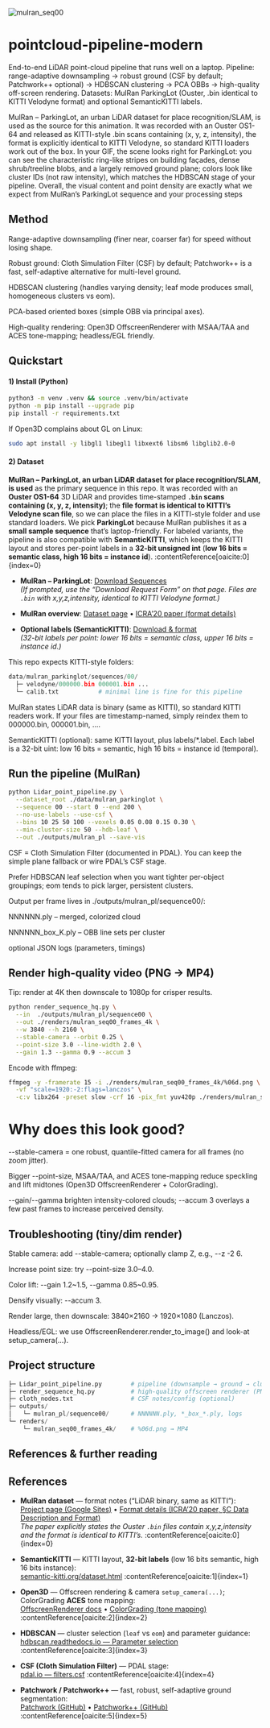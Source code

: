 ![mulran_seq00](mulran_seq00.gif)


# pointcloud-pipeline-modern

End-to-end LiDAR point-cloud pipeline that runs well on a laptop.
Pipeline: range-adaptive downsampling → robust ground (CSF by default; Patchwork++ optional) → HDBSCAN clustering → PCA OBBs → high-quality off-screen rendering.
Datasets: MulRan ParkingLot (Ouster, .bin identical to KITTI Velodyne format) and optional SemanticKITTI labels.

MulRan – ParkingLot, an urban LiDAR dataset for place recognition/SLAM, is used as the source for this animation. It was recorded with an Ouster OS1-64 and released as KITTI-style .bin scans containing (x, y, z, intensity), the format is explicitly identical to KITTI Velodyne, so standard KITTI loaders work out of the box. In your GIF, the scene looks right for ParkingLot: you can see the characteristic ring-like stripes on building façades, dense shrub/treeline blobs, and a largely removed ground plane; colors look like cluster IDs (not raw intensity), which matches the HDBSCAN stage of your pipeline. Overall, the visual content and point density are exactly what we expect from MulRan’s ParkingLot sequence and your processing steps


## Method
Range-adaptive downsampling (finer near, coarser far) for speed without losing shape.

Robust ground: Cloth Simulation Filter (CSF) by default; Patchwork++ is a fast, self-adaptive alternative for multi-level ground. 

HDBSCAN clustering (handles varying density; leaf mode produces small, homogeneous clusters vs eom). 

PCA-based oriented boxes (simple OBB via principal axes).

High-quality rendering: Open3D OffscreenRenderer with MSAA/TAA and ACES tone-mapping; headless/EGL friendly.

## Quickstart

#### 1) Install (Python)
```bash
python3 -m venv .venv && source .venv/bin/activate
python -m pip install --upgrade pip
pip install -r requirements.txt
```

If Open3D complains about GL on Linux:
```bash
sudo apt install -y libgl1 libegl1 libxext6 libsm6 libglib2.0-0
```

#### 2) Dataset

**MulRan – ParkingLot, an urban LiDAR dataset for place recognition/SLAM, is used** as the primary sequence in this repo. It was recorded with an **Ouster OS1-64** 3D LiDAR and provides time-stamped **`.bin` scans containing (x, y, z, intensity)**; the **file format is identical to KITTI’s Velodyne scan file**, so we can place the files in a KITTI-style folder and use standard loaders. We pick **ParkingLot** because MulRan publishes it as a **small sample sequence** that’s laptop-friendly. For labeled variants, the pipeline is also compatible with **SemanticKITTI**, which keeps the KITTI layout and stores per-point labels in a **32-bit unsigned int** (**low 16 bits = semantic class, high 16 bits = instance id**). :contentReference[oaicite:0]{index=0}


- **MulRan – ParkingLot**: [Download Sequences](https://sites.google.com/view/mulran-pr/download)  
  *(If prompted, use the “Download Request Form” on that page. Files are `.bin` with x,y,z,intensity, identical to KITTI Velodyne format.)*

- **MulRan overview**: [Dataset page](https://sites.google.com/view/mulran-pr/dataset) • [ICRA’20 paper (format details)](https://gisbi-kim.github.io/publications/gkim-2020-icra.pdf)

- **Optional labels (SemanticKITTI)**: [Download & format](https://semantic-kitti.org/dataset.html)  
  *(32-bit labels per point: lower 16 bits = semantic class, upper 16 bits = instance id.)*


This repo expects KITTI-style folders:
```python
data/mulran_parkinglot/sequences/00/
  ├─ velodyne/000000.bin 000001.bin ...
  └─ calib.txt           # minimal line is fine for this pipeline
```

MulRan states LiDAR data is binary (same as KITTI), so standard KITTI readers work. If your files are timestamp-named, simply reindex them to 000000.bin, 000001.bin, ....

SemanticKITTI (optional): same KITTI layout, plus labels/*.label. Each label is a 32-bit uint: low 16 bits = semantic, high 16 bits = instance id (temporal).

## Run the pipeline (MulRan)
```bash
python Lidar_point_pipeline.py \
  --dataset_root ./data/mulran_parkinglot \
  --sequence 00 --start 0 --end 200 \
  --no-use-labels --use-csf \
  --bins 10 25 50 100 --voxels 0.05 0.08 0.15 0.30 \
  --min-cluster-size 50 --hdb-leaf \
  --out ./outputs/mulran_pl --save-vis
```

CSF = Cloth Simulation Filter (documented in PDAL). You can keep the simple plane fallback or wire PDAL’s CSF stage. 

Prefer HDBSCAN leaf selection when you want tighter per-object groupings; eom tends to pick larger, persistent clusters.


Output per frame lives in ./outputs/mulran_pl/sequence00/:

NNNNNN.ply – merged, colorized cloud

NNNNNN_box_K.ply – OBB line sets per cluster

optional JSON logs (parameters, timings)

## Render high-quality video (PNG → MP4)

Tip: render at 4K then downscale to 1080p for crisper results.

```bash
python render_sequence_hq.py \
  --in  ./outputs/mulran_pl/sequence00 \
  --out ./renders/mulran_seq00_frames_4k \
  --w 3840 --h 2160 \
  --stable-camera --orbit 0.25 \
  --point-size 3.0 --line-width 2.0 \
  --gain 1.3 --gamma 0.9 --accum 3
```

Encode with ffmpeg:

```bash
ffmpeg -y -framerate 15 -i ./renders/mulran_seq00_frames_4k/%06d.png \
  -vf "scale=1920:-2:flags=lanczos" \
  -c:v libx264 -preset slow -crf 16 -pix_fmt yuv420p ./renders/mulran_seq00_1080p.mp4
```

# Why does this look good?

--stable-camera = one robust, quantile-fitted camera for all frames (no zoom jitter).

Bigger --point-size, MSAA/TAA, and ACES tone-mapping reduce speckling and lift midtones (Open3D OffscreenRenderer + ColorGrading). 

--gain/--gamma brighten intensity-colored clouds; --accum 3 overlays a few past frames to increase perceived density.


## Troubleshooting (tiny/dim render)

Stable camera: add --stable-camera; optionally clamp Z, e.g., --z -2 6.

Increase point size: try --point-size 3.0–4.0.

Color lift: --gain 1.2~1.5, --gamma 0.85~0.95.

Densify visually: --accum 3.

Render large, then downscale: 3840×2160 → 1920×1080 (Lanczos).

Headless/EGL: we use OffscreenRenderer.render_to_image() and look-at setup_camera(...). 

## Project structure

```python
├─ Lidar_point_pipeline.py        # pipeline (downsample → ground → cluster → OBB)
├─ render_sequence_hq.py          # high-quality offscreen renderer (PNG)
├─ cloth_nodes.txt                # CSF notes/config (optional)
├─ outputs/
│   └─ mulran_pl/sequence00/      # NNNNNN.ply, *_box_*.ply, logs
└─ renders/
    └─ mulran_seq00_frames_4k/    # %06d.png → MP4
```

## References & further reading

## References

- **MulRan dataset** — format notes (“LiDAR binary, same as KITTI”):  
  [Project page (Google Sites)](https://sites.google.com/view/mulran-dataset/home) •
  [Format details (ICRA’20 paper, §C Data Description and Format)](https://gisbi-kim.github.io/publications/gkim-2020-icra.pdf)  
  *The paper explicitly states the Ouster `.bin` files contain x,y,z,intensity and the format is identical to KITTI’s.* :contentReference[oaicite:0]{index=0}

- **SemanticKITTI** — KITTI layout, **32-bit labels** (low 16 bits semantic, high 16 bits instance):  
  [semantic-kitti.org/dataset.html](https://semantic-kitti.org/dataset.html) :contentReference[oaicite:1]{index=1}

- **Open3D** — Offscreen rendering & camera `setup_camera(...)`; ColorGrading **ACES** tone mapping:  
  [OffscreenRenderer docs](https://www.open3d.org/docs/latest/python_api/open3d.visualization.rendering.OffscreenRenderer.html) •
  [ColorGrading (tone mapping)](https://www.open3d.org/docs/latest/python_api/open3d.visualization.rendering.ColorGrading.html) :contentReference[oaicite:2]{index=2}

- **HDBSCAN** — cluster selection (`leaf` vs `eom`) and parameter guidance:  
  [hdbscan.readthedocs.io — Parameter selection](https://hdbscan.readthedocs.io/en/latest/parameter_selection.html) :contentReference[oaicite:3]{index=3}

- **CSF (Cloth Simulation Filter)** — PDAL stage:  
  [pdal.io — filters.csf](https://pdal.io/en/stable/stages/filters.csf.html) :contentReference[oaicite:4]{index=4}

- **Patchwork / Patchwork++** — fast, robust, self-adaptive ground segmentation:  
  [Patchwork (GitHub)](https://github.com/LimHyungTae/patchwork) •
  [Patchwork++ (GitHub)](https://github.com/url-kaist/patchwork-plusplus) :contentReference[oaicite:5]{index=5}
